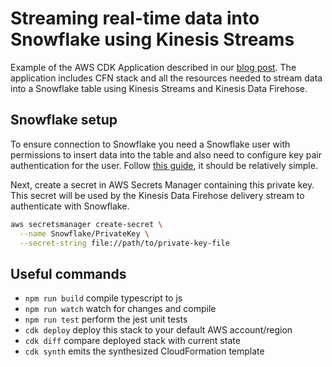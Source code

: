 # Streaming real-time data into Snowflake using Kinesis Streams

Example of the AWS CDK Application described in our [blog post](https://ottofeller.com/blog/streaming-real-time-data-into-snowflake-using-kinesis-streams). The application includes СFN stack and all the resources needed to stream data into a Snowflake table using Kinesis Streams and Kinesis Data Firehose.
## Snowflake setup

To ensure connection to Snowflake you need a Snowflake user with permissions to insert data into the table and also need to configure key pair authentication for the user. Follow [this guide](https://docs.snowflake.com/en/user-guide/key-pair-auth#configuring-key-pair-authentication), it should be relatively simple.

Next, create a secret in AWS Secrets Manager containing this private key. This secret will be used by the Kinesis Data Firehose delivery stream to authenticate with Snowflake.

```bash
aws secretsmanager create-secret \
  --name Snowflake/PrivateKey \
  --secret-string file://path/to/private-key-file
```

## Useful commands

* `npm run build`   compile typescript to js
* `npm run watch`   watch for changes and compile
* `npm run test`    perform the jest unit tests
* `cdk deploy`      deploy this stack to your default AWS account/region
* `cdk diff`        compare deployed stack with current state
* `cdk synth`       emits the synthesized CloudFormation template
